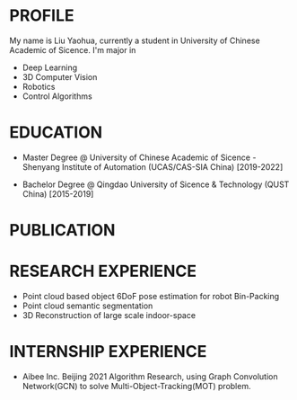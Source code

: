 # PROFILE
My name is Liu Yaohua, currently a student in University of Chinese Academic of Sicence. I'm major in 
* Deep Learning
* 3D Computer Vision
* Robotics 
* Control Algorithms


# EDUCATION

* Master Degree @ University of Chinese Academic of Sicence - Shenyang Institute of Automation (UCAS/CAS-SIA China) [2019-2022]


* Bachelor Degree @ Qingdao University of Sicence & Technology (QUST China) [2015-2019]   



# PUBLICATION


# RESEARCH EXPERIENCE

* Point cloud based object 6DoF pose estimation for robot Bin-Packing
* Point cloud semantic segmentation
* 3D Reconstruction of large scale indoor-space

# INTERNSHIP EXPERIENCE
* Aibee Inc. Beijing 2021
  Algorithm Research, using Graph Convolution Network(GCN) to solve Multi-Object-Tracking(MOT) problem.
